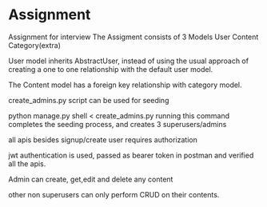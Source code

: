 # Assignment
Assignment for interview
The Assigment consists of 3 Models 
User
Content 
Category(extra)

User model inherits AbstractUser, instead of using the usual approach of creating a one to one relationship with the default user model.


The Content model has a foreign key relationship with category model. 


create_admins.py script can be used for seeding 


python manage.py shell < create_admins.py running this command completes the seeding process, and creates 3 superusers/admins


all apis besides signup/create user requires authorization 


jwt authentication is used, passed as bearer token in postman and verified all the apis.



Admin can create, get,edit and delete any content 


other non superusers can only perform CRUD on their contents.


